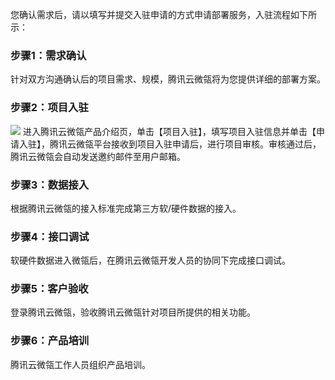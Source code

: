 您确认需求后，请以填写并提交入驻申请的方式申请部署服务，入驻流程如下所示：

### 步骤1：需求确认

针对双方沟通确认后的项目需求、规模，腾讯云微瓴将为您提供详细的部署方案。

### 步骤2：项目入驻

![](https://main.qcloudimg.com/raw/6974662e733fbb27c1b3fecd4ea5551d.png)
进入腾讯云微瓴产品介绍页，单击【项目入驻】，填写项目入驻信息并单击【申请入驻】，腾讯云微瓴平台接收到项目入驻申请后，进行项目审核。审核通过后，腾讯云微瓴会自动发送邀约邮件至用户邮箱。

### 步骤3：数据接入

根据腾讯云微瓴的接入标准完成第三方软/硬件数据的接入。

### 步骤4：接口调试

软硬件数据进入微瓴后，在腾讯云微瓴开发人员的协同下完成接口调试。

### 步骤5：客户验收

登录腾讯云微瓴，验收腾讯云微瓴针对项目所提供的相关功能。

### 步骤6：产品培训

腾讯云微瓴工作人员组织产品培训。

